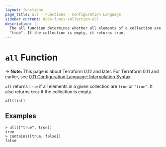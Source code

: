 ```yaml
---
layout: functions
page_title: all - Functions - Configuration Language
sidebar_current: docs-funcs-collection-all
description: |-
  The all function determines whether all elements of a collection are true or
  "true". If the collection is empty, it returns true.
---
```


# `all` Function

-> **Note:** This page is about Terraform 0.12 and later. For Terraform 0.11 and
earlier, see
[0.11 Configuration Language: Interpolation Syntax](../../configuration-0-11/interpolation.html).

`all` returns `true` if all elements in a given collection are `true` or
`"true"`. It also returns `true` if the collection is empty.

```hcl
all(list)
```

## Examples

```command
> all(["true", true])
true
> contains([true, false])
false
```
